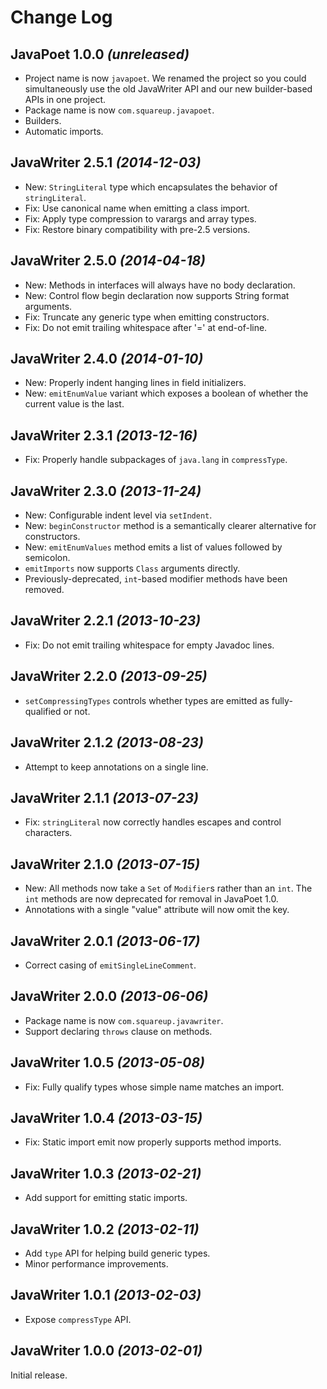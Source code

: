 Change Log
==========

JavaPoet 1.0.0 *(unreleased)*
----------------------------

 * Project name is now `javapoet`. We renamed the project so you could simultaneously
   use the old JavaWriter API and our new builder-based APIs in one project.
 * Package name is now `com.squareup.javapoet`.
 * Builders.
 * Automatic imports.


JavaWriter 2.5.1 *(2014-12-03)*
----------------------------

 * New: `StringLiteral` type which encapsulates the behavior of `stringLiteral`.
 * Fix: Use canonical name when emitting a class import.
 * Fix: Apply type compression to varargs and array types.
 * Fix: Restore binary compatibility with pre-2.5 versions.


JavaWriter 2.5.0 *(2014-04-18)*
----------------------------

 * New: Methods in interfaces will always have no body declaration.
 * New: Control flow begin declaration now supports String format arguments.
 * Fix: Truncate any generic type when emitting constructors.
 * Fix: Do not emit trailing whitespace after '=' at end-of-line.


JavaWriter 2.4.0 *(2014-01-10)*
----------------------------

 * New: Properly indent hanging lines in field initializers.
 * New: `emitEnumValue` variant which exposes a boolean of whether the current value is the last.


JavaWriter 2.3.1 *(2013-12-16)*
----------------------------

 * Fix: Properly handle subpackages of `java.lang` in `compressType`.


JavaWriter 2.3.0 *(2013-11-24)*
----------------------------

 * New: Configurable indent level via `setIndent`.
 * New: `beginConstructor` method is a semantically clearer alternative for constructors.
 * New: `emitEnumValues` method emits a list of values followed by semicolon.
 * `emitImports` now supports `Class` arguments directly.
 * Previously-deprecated, `int`-based modifier methods have been removed.


JavaWriter 2.2.1 *(2013-10-23)*
----------------------------

 * Fix: Do not emit trailing whitespace for empty Javadoc lines.


JavaWriter 2.2.0 *(2013-09-25)*
----------------------------

 * `setCompressingTypes` controls whether types are emitted as fully-qualified or not.


JavaWriter 2.1.2 *(2013-08-23)*
----------------------------

 * Attempt to keep annotations on a single line.


JavaWriter 2.1.1 *(2013-07-23)*
----------------------------

 * Fix: `stringLiteral` now correctly handles escapes and control characters.


JavaWriter 2.1.0 *(2013-07-15)*
----------------------------

 * New: All methods now take a `Set` of `Modifier`s rather than an `int`. The `int` methods are
   now deprecated for removal in JavaPoet 1.0.
 * Annotations with a single "value" attribute will now omit the key.


JavaWriter 2.0.1 *(2013-06-17)*
----------------------------

 * Correct casing of `emitSingleLineComment`.


JavaWriter 2.0.0 *(2013-06-06)*
----------------------------

 * Package name is now `com.squareup.javawriter`.
 * Support declaring `throws` clause on methods.


JavaWriter 1.0.5 *(2013-05-08)*
----------------------------

 * Fix: Fully qualify types whose simple name matches an import.


JavaWriter 1.0.4 *(2013-03-15)*
----------------------------

 * Fix: Static import emit now properly supports method imports.


JavaWriter 1.0.3 *(2013-02-21)*
-----------------------------

 * Add support for emitting static imports.


JavaWriter 1.0.2 *(2013-02-11)*
----------------------------

 * Add `type` API for helping build generic types.
 * Minor performance improvements.


JavaWriter 1.0.1 *(2013-02-03)*
----------------------------

 * Expose `compressType` API.


JavaWriter 1.0.0 *(2013-02-01)*
----------------------------

Initial release.
